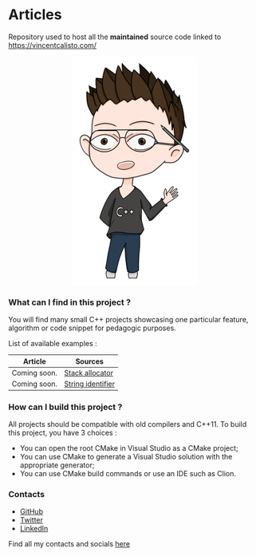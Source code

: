 # Articles

Repository used to host all the **maintained** source code linked to https://vincentcalisto.com/

<img style="display: block; margin-left: auto;margin-right: auto;" src="https://raw.githubusercontent.com/aredhele33/Articles/main/Press/drawing_article_doodle_hello.png" alt="Banner"/>

### What can I find in this project ?

You will find many small C++ projects showcasing one particular feature, algorithm or code snippet for
pedagogic purposes.

List of available examples :

| Article      | Sources                           |
|--------------|-----------------------------------|
| Coming soon. | <a href="https://github.com/aredhele33/Articles/tree/main/Article_StackAllocator"> Stack allocator  </a> |
| Coming soon. | <a href="https://github.com/aredhele33/Articles/tree/main/Article_StringIdentifier"> String identifier</a> |

### How can I build this project ?

All projects should be compatible with old compilers and C++11. To build this project, you have 3 choices :

* You can open the root CMake in Visual Studio as a CMake project;
* You can use CMake to generate a Visual Studio solution with the appropriate generator;
* You can use CMake build commands or use an IDE such as Clion.

### Contacts

* <a href="https://github.com/aredhele33/">GitHub</a>
* <a href="https://twitter.com/aredhele33">Twitter</a>
* <a href="https://www.linkedin.com/in/vincent-calisto/">LinkedIn</a>

Find all my contacts and socials <a href="https://vincentcalisto.com/me">here</a>

